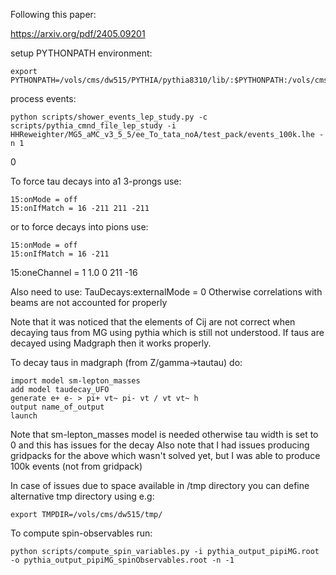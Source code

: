Following this paper:

https://arxiv.org/pdf/2405.09201

setup PYTHONPATH environment:

    export PYTHONPATH=/vols/cms/dw515/PYTHIA/pythia8310/lib/:$PYTHONPATH:/vols/cms/dw515/HH_reweighting/HHReweighter/:/vols/cms/dw515/HH_reweighting/HHReweighter/python::/vols/cms/dw515/HH_reweighting/python

process events:

    python scripts/shower_events_lep_study.py -c scripts/pythia_cmnd_file_lep_study -i HHReweighter/MG5_aMC_v3_5_5/ee_To_tata_noA/test_pack/events_100k.lhe -n 1
0

To force tau decays into a1 3-prongs use:

    15:onMode = off
    15:onIfMatch = 16 -211 211 -211

or to force decays into pions use:

    15:onMode = off
    15:onIfMatch = 16 -211

15:oneChannel = 1 1.0 0 211 -16

Also need to use:
    TauDecays:externalMode = 0
Otherwise correlations with beams are not accounted for properly

Note that it was noticed that the elements of Cij are not correct when decaying taus from MG using pythia which is still not understood. If taus are decayed using Madgraph then it works properly.

To decay taus in madgraph (from Z/gamma->tautau) do:

    import model sm-lepton_masses
    add model taudecay_UFO
    generate e+ e- > pi+ vt~ pi- vt / vt vt~ h
    output name_of_output
    launch

Note that sm-lepton_masses model is needed otherwise tau width is set to 0 and this has issues for the decay
Also note that I had issues producing gridpacks for the above which wasn't solved yet, but I was able to produce 100k events (not from gridpack)

In case of issues due to space available in /tmp directory you can define alternative tmp directory using e.g:

    export TMPDIR=/vols/cms/dw515/tmp/


To compute spin-observables run:

    python scripts/compute_spin_variables.py -i pythia_output_pipiMG.root -o pythia_output_pipiMG_spinObservables.root -n -1
